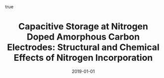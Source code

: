 ---
id: hoqueCapacitiveStorageNitrogen2019
title: 'Capacitive Storage at Nitrogen Doped Amorphous Carbon Electrodes: Structural
  and Chemical Effects of Nitrogen Incorporation'
date: '2019-01-01'
authors:
- Hoque, Md Khairul and Behan, James A and Stamatin, Serban N and Zen, Federico and
  Perova, Tatiana S and Colavita, Paula E
doi: 10.1039/c8ra10187f
publication: 'In: *RSC advances* 9'
publication_types:
- '1'
selected: false
tags: []
projects: []
math: true
url: https://doi.org/10.1039/c8ra10187f
links:
- name: Publisher
  url: https://doi.org/10.1039/c8ra10187f

---